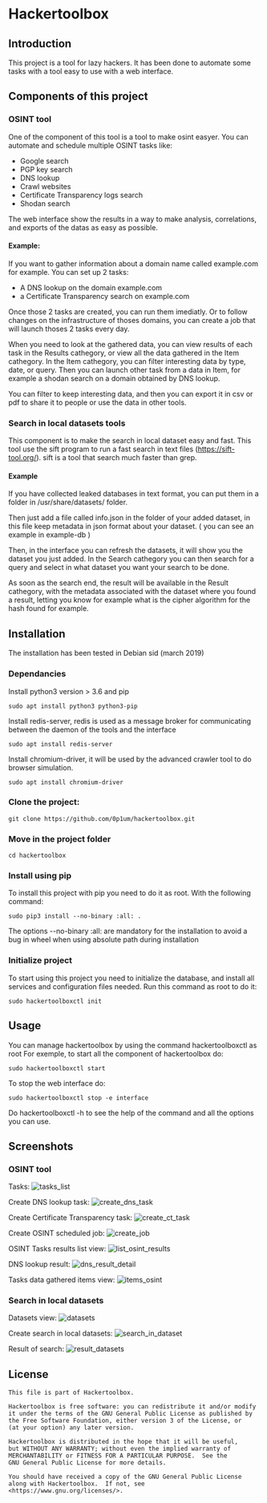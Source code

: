 # Hackertoolbox 
## Introduction
This project is a tool for lazy hackers. It has been done to automate some tasks with a tool easy to use with a web interface. 
## Components of this project
### OSINT tool
One of the component of this tool is a tool to make osint easyer.
You can automate and schedule multiple OSINT tasks like:
- Google search
- PGP key search
- DNS lookup
- Crawl websites
- Certificate Transparency logs search
- Shodan search

The web interface show the results in a way to make analysis, correlations, and exports of the datas as easy as possible.
#### Example:
If you want to gather information about a domain name called example.com for example. You can set up 2 tasks:
- A DNS lookup on the domain example.com
- a Certificate Transparency search on example.com

Once those 2 tasks are created, you can run them imediatly. Or to follow changes on the infrastructure of thoses domains, you can create a job that will launch thoses 2 tasks every day.

When you need to look at the gathered data, you can view results of each task in the Results cathegory, or view all the data gathered in the Item cathegory.
In the Item cathegory, you can filter interesting data by type, date, or query.
Then you can launch other task from a data in Item, for example a shodan search on a domain obtained by DNS lookup.

You can filter to keep interesting data, and then you can export it in csv or pdf to share it to people or use the data in other tools.
### Search in local datasets tools
This component is to make the search in local dataset easy and fast. 
This tool use the sift program to run a fast search in text files (https://sift-tool.org/). sift is a tool that search much faster than grep.
#### Example
If you have collected leaked databases in text format, you can put them in a folder in /usr/share/datasets/ folder.

Then just add a file called info.json in the folder of your added dataset, in this file keep metadata in json format about your dataset. ( you can see an example in example-db )

Then, in the interface you can refresh the datasets, it will show you the dataset you just added.
In the Search cathegory you can then search for a query and select in what dataset you want your search to be done.

As soon as the search end, the result will be available in the Result cathegory, with the metadata associated with the dataset where you found a result, letting you know for example what is the cipher algorithm for the hash found for example.

## Installation
The installation has been tested in Debian sid (march 2019)
### Dependancies
Install python3 version > 3.6 and pip
```
sudo apt install python3 python3-pip
```

Install redis-server, redis is used as a message broker for communicating between the daemon of the tools and the interface
```
sudo apt install redis-server
```

Install chromium-driver, it will be used by the advanced crawler tool to do browser simulation.
```
sudo apt install chromium-driver
```

### Clone the project:
```
git clone https://github.com/0p1um/hackertoolbox.git
```

### Move in the project folder
```
cd hackertoolbox
```

### Install using pip
To install this project with pip you need to do it as root. With the following command:
```
sudo pip3 install --no-binary :all: .
```

The options --no-binary :all: are mandatory for the installation to avoid a bug in wheel when using absolute path during installation

### Initialize project
To start using this project you need to initialize the database, and install all services and configuration files needed. 
Run this command as root to do it:
```
sudo hackertoolboxctl init
```

## Usage
You can manage hackertoolbox by using the command hackertoolboxctl as root
For exemple, to start all the component of hackertoolbox do:
```
sudo hackertoolboxctl start
```

To stop the web interface do:
```
sudo hackertoolboxctl stop -e interface
```

Do hackertoolboxctl -h to see the help of the command and all the options you can use.

## Screenshots

### OSINT tool
Tasks:
![tasks_list](screenshots/tasks_list.png)

Create DNS lookup task:
![create_dns_task](screenshots/create_dns_task.png)

Create Certificate Transparency task:
![create_ct_task](screenshots/create_ct_task.png)

Create OSINT scheduled job:
![create_job](screenshots/create_job.png)

OSINT Tasks results list view:
![list_osint_results](screenshots/list_osint_results.png)

DNS lookup result:
![dns_result_detail](screenshots/dns_result_detail.png)

Tasks data gathered items view:
![items_osint](screenshots/items_osint.png)

### Search in local datasets

Datasets view:
![datasets](screenshots/datasets.png)

Create search in local datasets:
![search_in_dataset](screenshots/search_in_dataset.png)

Result of search:
![result_datasets](screenshots/result_datasets.png)


## License

    This file is part of Hackertoolbox.

    Hackertoolbox is free software: you can redistribute it and/or modify
    it under the terms of the GNU General Public License as published by
    the Free Software Foundation, either version 3 of the License, or
    (at your option) any later version.

    Hackertoolbox is distributed in the hope that it will be useful,
    but WITHOUT ANY WARRANTY; without even the implied warranty of
    MERCHANTABILITY or FITNESS FOR A PARTICULAR PURPOSE.  See the
    GNU General Public License for more details.

    You should have received a copy of the GNU General Public License
    along with Hackertoolbox.  If not, see <https://www.gnu.org/licenses/>.
